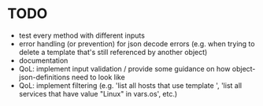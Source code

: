 # TODO
- test every method with different inputs
- error handling (or prevention) for json decode errors (e.g. when trying to delete a template that's still referenced by another object)
- documentation
- QoL: implement input validation / provide some guidance on how object-json-definitions need to look like
- QoL: implement filtering (e.g. 'list all hosts that use template <xyz>', 'list all services that have value "Linux" in vars.os', etc.)
